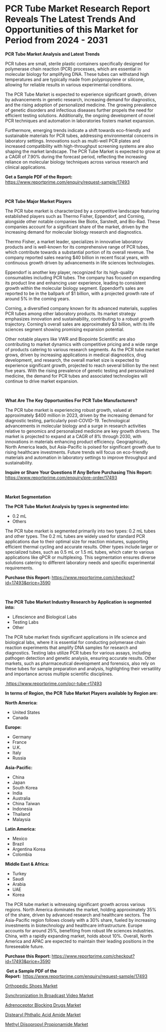<p><h1>PCR Tube Market Research Report Reveals The Latest Trends And Opportunities of this Market for Period from 2024 - 2031</h1></p><p><strong>PCR Tube Market Analysis and Latest Trends</strong></p>
<p><p>PCR tubes are small, sterile plastic containers specifically designed for polymerase chain reaction (PCR) processes, which are essential in molecular biology for amplifying DNA. These tubes can withstand high temperatures and are typically made from polypropylene or silicone, allowing for reliable results in various experimental conditions.</p><p>The PCR Tube Market is expected to experience significant growth, driven by advancements in genetic research, increasing demand for diagnostics, and the rising adoption of personalized medicine. The growing prevalence of genetic disorders and infectious diseases further propels the need for efficient testing solutions. Additionally, the ongoing development of novel PCR techniques and automation in laboratories fosters market expansion.</p><p>Furthermore, emerging trends indicate a shift towards eco-friendly and sustainable materials for PCR tubes, addressing environmental concerns in laboratory settings. Innovations such as multi-well PCR plates and increased compatibility with high-throughput screening systems are also shaping the market landscape. The PCR Tube Market is expected to grow at a CAGR of 7.90% during the forecast period, reflecting the increasing reliance on molecular biology techniques across various research and clinical applications.</p></p>
<p><strong>Get a Sample PDF of the Report:&nbsp;</strong> <a href="https://www.reportprime.com/enquiry/request-sample/17493?utm_campaign=13&utm_medium=2&utm_source=Github&utm_content=ia&utm_term=27112024&utm_id=pcr-tube">https://www.reportprime.com/enquiry/request-sample/17493</a></p>
<p>&nbsp;</p>
<p><strong>PCR Tube Major Market Players</strong></p>
<p><p>The PCR tube market is characterized by a competitive landscape featuring established players such as Thermo Fisher, Eppendorf, and Corning, alongside other notable companies like Biotix, Sarstedt, and Bio-Rad. These companies account for a significant share of the market, driven by the increasing demand for molecular biology research and diagnostics.</p><p>Thermo Fisher, a market leader, specializes in innovative laboratory products and is well-known for its comprehensive range of PCR tubes, which contribute towards a substantial portion of its overall revenue. The company reported sales nearing $40 billion in recent fiscal years, with continuous growth driven by advancements in life sciences technologies.</p><p>Eppendorf is another key player, recognized for its high-quality consumables including PCR tubes. The company has focused on expanding its product line and enhancing user experience, leading to consistent growth within the molecular biology segment. Eppendorf’s sales are reported to be in the ballpark of $1 billion, with a projected growth rate of around 5% in the coming years.</p><p>Corning, a diversified company known for its advanced materials, supplies PCR tubes among other laboratory products. Its market strategy emphasizes innovation and sustainability, contributing to a robust growth trajectory. Corning’s overall sales are approximately $3 billion, with its life sciences segment showing promising expansion potential.</p><p>Other notable players like VWR and Biopointe Scientific are also contributing to market dynamics with competitive pricing and a wide range of products catering to various research segments. As the PCR tube market grows, driven by increasing applications in medical diagnostics, drug development, and research, the overall market size is expected to experience significant growth, projected to reach several billion by the next five years. With the rising prevalence of genetic testing and personalized medicine, the demand for PCR tubes and associated technologies will continue to drive market expansion.</p></p>
<p>&nbsp;</p>
<p><strong>What Are The Key Opportunities For PCR Tube Manufacturers?</strong></p>
<p><p>The PCR tube market is experiencing robust growth, valued at approximately $400 million in 2023, driven by the increasing demand for diagnostic testing, particularly post-COVID-19. Technological advancements in molecular biology and a surge in research activities relative to genomics and personalized medicine are key growth drivers. The market is projected to expand at a CAGR of 8% through 2030, with innovations in materials enhancing product efficiency. Geographically, North America leads, but Asia-Pacific is poised for significant growth due to rising healthcare investments. Future trends will focus on eco-friendly materials and automation in laboratory settings to improve throughput and sustainability.</p></p>
<p><strong>Inquire or Share Your Questions If Any Before Purchasing This Report:</strong> <a href="https://www.reportprime.com/enquiry/pre-order/17493?utm_campaign=13&utm_medium=2&utm_source=Github&utm_content=ia&utm_term=27112024&utm_id=pcr-tube">https://www.reportprime.com/enquiry/pre-order/17493</a></p>
<p>&nbsp;</p>
<p><strong>Market Segmentation</strong></p>
<p><strong>The PCR Tube Market Analysis by types is segmented into:</strong></p>
<p><ul><li>0.2 mL</li><li>Others</li></ul></p>
<p><p>The PCR tube market is segmented primarily into two types: 0.2 mL tubes and other types. The 0.2 mL tubes are widely used for standard PCR applications due to their optimal size for reaction mixtures, supporting efficient thermal cycling and accurate results. Other types include larger or specialized tubes, such as 0.5 mL or 1.5 mL tubes, which cater to various applications like qPCR or multiplexing. This segmentation ensures diverse solutions catering to different laboratory needs and specific experimental requirements.</p></p>
<p><strong>Purchase this Report:&nbsp;</strong><a href="https://www.reportprime.com/checkout?id=17493&price=3590&utm_campaign=13&utm_medium=2&utm_source=Github&utm_content=ia&utm_term=27112024&utm_id=pcr-tube">https://www.reportprime.com/checkout?id=17493&price=3590</a></p>
<p>&nbsp;</p>
<p><strong>The PCR Tube Market Industry Research by Application is segmented into:</strong></p>
<p><ul><li>Lifescience and Biological Labs</li><li>Testing Labs</li><li>Other</li></ul></p>
<p><p>The PCR tube market finds significant applications in life science and biological labs, where it is essential for conducting polymerase chain reaction experiments that amplify DNA samples for research and diagnostics. Testing labs utilize PCR tubes for various assays, including pathogen detection and genetic analysis, ensuring accurate results. Other markets, such as pharmaceutical development and forensics, also rely on these tubes for sample preparation and analysis, highlighting their versatility and importance across multiple scientific disciplines.</p></p>
<p><a href="https://www.reportprime.com/pcr-tube-r17493?utm_campaign=13&utm_medium=2&utm_source=Github&utm_content=ia&utm_term=27112024&utm_id=pcr-tube">&nbsp;https://www.reportprime.com/pcr-tube-r17493</a></p>
<p><strong>In terms of Region, the PCR Tube Market Players available by Region are:</strong></p>
<p>
    <p> <strong> North America: </strong>
        <ul>
            <li>United States</li>
            <li>Canada</li>
        </ul>
        </p> 
    <p> <strong> Europe: </strong>
        <ul>
            <li>Germany</li>
            <li>France</li>
            <li>U.K.</li>
            <li>Italy</li>
            <li>Russia</li>
        </ul>
        </p> 
    <p> <strong> Asia-Pacific: </strong>
        <ul>
            <li>China</li>
            <li>Japan</li>
            <li>South Korea</li>
            <li>India</li>
            <li>Australia</li>
            <li>China Taiwan</li>
            <li>Indonesia</li>
            <li>Thailand</li>
            <li>Malaysia</li>
        </ul>
        </p> 
    <p> <strong> Latin America: </strong>
        <ul>
            <li>Mexico</li>
            <li>Brazil</li>
            <li>Argentina Korea</li>
            <li>Colombia</li>
        </ul>
        </p> 
    <p> <strong> Middle East & Africa: </strong>
        <ul>
            <li>Turkey</li>
            <li>Saudi</li>
            <li>Arabia</li>
            <li>UAE</li>
            <li>Korea</li>
        </ul>
    </p>
    </p>
<p><p>The PCR tube market is witnessing significant growth across various regions. North America dominates the market, holding approximately 35% of the share, driven by advanced research and healthcare sectors. The Asia-Pacific region follows closely with a 30% share, fueled by increasing investments in biotechnology and healthcare infrastructure. Europe accounts for around 25%, benefiting from robust life sciences industries. China, with a rapidly expanding market, holds about 10%. Overall, North America and APAC are expected to maintain their leading positions in the foreseeable future.</p></p>
<p><strong>Purchase this Report: </strong><a href="https://www.reportprime.com/checkout?id=17493&price=3590&utm_campaign=13&utm_medium=2&utm_source=Github&utm_content=ia&utm_term=27112024&utm_id=pcr-tube">https://www.reportprime.com/checkout?id=17493&price=3590</a></p>
<p>&nbsp;<strong>Get a Sample PDF of the Report:&nbsp;&nbsp;</strong><a href="https://www.reportprime.com/enquiry/request-sample/17493?utm_campaign=13&utm_medium=2&utm_source=Github&utm_content=ia&utm_term=27112024&utm_id=pcr-tube">https://www.reportprime.com/enquiry/request-sample/17493</a></p>
<p><strong></strong></p>
<p><p><a href="https://github.com/MarciaRunte/Market-Research-Report-List-1/blob/main/orthopedic-shoes-market.md?utm_campaign=13&utm_medium=2&utm_source=Github&utm_content=ia&utm_term=27112024&utm_id=pcr-tube">Orthopedic Shoes Market</a></p><p><a href="https://issuu.com/reportprime-2/docs/synchronization-in-broadcast-video-_d22a6bfcbf6452?utm_campaign=13&utm_medium=2&utm_source=Github&utm_content=ia&utm_term=27112024&utm_id=pcr-tube">Synchronization In Broadcast Video Market</a></p><p><a href="https://issuu.com/reportprime-2/docs/adrenoceptor-blocking-drugs-market-_d552982f27ebe7?utm_campaign=13&utm_medium=2&utm_source=Github&utm_content=ia&utm_term=27112024&utm_id=pcr-tube">Adrenoceptor Blocking Drugs Market</a></p><p><a href="https://www.linkedin.com/pulse/distearyl-phthalic-acid-amide-market-segmentation-applications-oxtoc?utm_campaign=13&utm_medium=2&utm_source=Github&utm_content=ia&utm_term=27112024&utm_id=pcr-tube">Distearyl Phthalic Acid Amide Market</a></p><p><a href="https://www.linkedin.com/pulse/global-perspectives-methyl-diisopropyl-propionamide-market-6sr0c?utm_campaign=13&utm_medium=2&utm_source=Github&utm_content=ia&utm_term=27112024&utm_id=pcr-tube">Methyl Diisopropyl Propionamide Market</a></p></p>